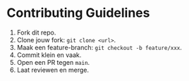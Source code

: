 # Contributing Guidelines

1. Fork dit repo.
2. Clone jouw fork: `git clone <url>`.
3. Maak een feature-branch: `git checkout -b feature/xxx`.
4. Commit klein en vaak.
5. Open een PR tegen `main`.
6. Laat reviewen en merge.
